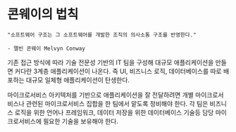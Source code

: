 # 콘웨이의 법칙
```text
"소프트웨어 구조는 그 소프트웨어를 개발한 조직의 의사소통 구조를 반영한다."

- 멜빈 콘웨이 Melvyn Conway
```

기존 접근 방식에 따라 기술 전문성 기반의 IT 팀을 구성해 대규모 애플리케이션을 만들면 커다란 3계층 애플리케이션이 나온다. 즉 UI, 비즈니스 로직, 데이터베이스를 따로 배포하는 대규모 일체형 애플리케이션이 탄생한다.

마이크로서비스 아키텍처를 기반으로 애플리케이션을 잘 전달하려면 개별 마이크로서비스나 관련된 마이크로서비스 집합을 한 팀에서 맡도록 정비해야 한다. 각 팀은 비즈니스 로직을 위한 언어나 프레임워크, 데이터 저장을 위한 데이터베이스 기술등 담당 마이크로서비스에 필요한 기술을 보유해야 한다.